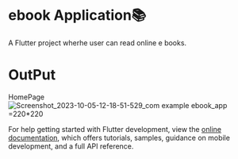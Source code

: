 # ebook Application📚

A Flutter project wherhe user can read online e books.

# OutPut


HomePage
![Screenshot_2023-10-05-12-18-51-529_com example ebook_app](https://github.com/Nt1076/eBook-App/assets/96333085/d678b7f9-80a4-4524-8bf8-d73de786f272)=220*220


For help getting started with Flutter development, view the
[online documentation](https://docs.flutter.dev/), which offers tutorials,
samples, guidance on mobile development, and a full API reference.
